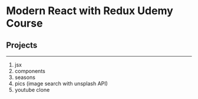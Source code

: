 # Modern React with Redux Udemy Course

## Projects
---------
1. jsx
2. components
3. seasons
4. pics (image search with unsplash API)
5. youtube clone

